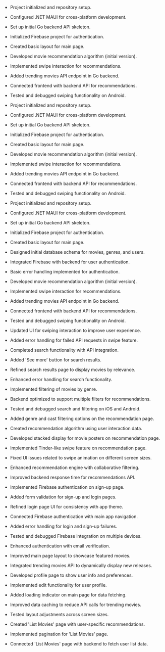 
- Project initialized and repository setup.

- Configured .NET MAUI for cross-platform development.

- Set up initial Go backend API skeleton.

- Initialized Firebase project for authentication.

- Created basic layout for main page.

- Developed movie recommendation algorithm (initial version).

- Implemented swipe interaction for recommendations.

- Added trending movies API endpoint in Go backend.

- Connected frontend with backend API for recommendations.

- Tested and debugged swiping functionality on Android.

- Project initialized and repository setup.

- Configured .NET MAUI for cross-platform development.

- Set up initial Go backend API skeleton.

- Initialized Firebase project for authentication.

- Created basic layout for main page.

- Developed movie recommendation algorithm (initial version).

- Implemented swipe interaction for recommendations.

- Added trending movies API endpoint in Go backend.

- Connected frontend with backend API for recommendations.

- Tested and debugged swiping functionality on Android.

- Project initialized and repository setup.

- Configured .NET MAUI for cross-platform development.

- Set up initial Go backend API skeleton.

- Initialized Firebase project for authentication.

- Created basic layout for main page.

- Designed initial database schema for movies, genres, and users.

- Integrated Firebase with backend for user authentication.

- Basic error handling implemented for authentication.

- Developed movie recommendation algorithm (initial version).

- Implemented swipe interaction for recommendations.

- Added trending movies API endpoint in Go backend.

- Connected frontend with backend API for recommendations.

- Tested and debugged swiping functionality on Android.

- Updated UI for swiping interaction to improve user experience.

- Added error handling for failed API requests in swipe feature.

- Completed search functionality with API integration.

- Added 'See more' button for search results.

- Refined search results page to display movies by relevance.

- Enhanced error handling for search functionality.

- Implemented filtering of movies by genre.

- Backend optimized to support multiple filters for recommendations.

- Tested and debugged search and filtering on iOS and Android.

- Added genre and cast filtering options on the recommendation page.

- Created recommendation algorithm using user interaction data.

- Developed stacked display for movie posters on recommendation page.

- Implemented Tinder-like swipe feature on recommendation page.

- Fixed UI issues related to swipe animation on different screen sizes.

- Enhanced recommendation engine with collaborative filtering.

- Improved backend response time for recommendations API.

- Implemented Firebase authentication on sign-up page.

- Added form validation for sign-up and login pages.

- Refined login page UI for consistency with app theme.

- Connected Firebase authentication with main app navigation.

- Added error handling for login and sign-up failures.

- Tested and debugged Firebase integration on multiple devices.

- Enhanced authentication with email verification.

- Improved main page layout to showcase featured movies.

- Integrated trending movies API to dynamically display new releases.

- Developed profile page to show user info and preferences.

- Implemented edit functionality for user profile.

- Added loading indicator on main page for data fetching.

- Improved data caching to reduce API calls for trending movies.

- Tested layout adjustments across screen sizes.

- Created 'List Movies' page with user-specific recommendations.

- Implemented pagination for 'List Movies' page.

- Connected 'List Movies' page with backend to fetch user list data.
